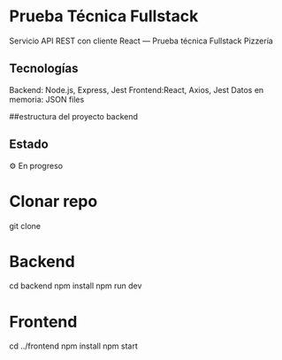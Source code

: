 # Prueba Técnica Fullstack

Servicio API REST con cliente React — Prueba técnica Fullstack Pizzería

## Tecnologías

Backend: Node.js, Express, Jest
Frontend:React, Axios, Jest
Datos en memoria: JSON files

##estructura del proyecto backend

## Estado

⚙️ En progreso

# Clonar repo
git clone <URL>

# Backend
cd backend
npm install
npm run dev


# Frontend
cd ../frontend
npm install
npm start
